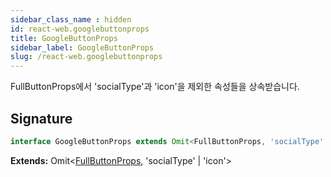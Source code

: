 ```yaml
---
sidebar_class_name : hidden
id: react-web.googlebuttonprops
title: GoogleButtonProps
sidebar_label: GoogleButtonProps
slug: /react-web.googlebuttonprops
---
```






FullButtonProps에서 'socialType'과 'icon'을 제외한 속성들을 상속받습니다.

## Signature

```typescript
interface GoogleButtonProps extends Omit<FullButtonProps, 'socialType' | 'icon'> 
```
**Extends:** Omit&lt;[FullButtonProps](./react-web.fullbuttonprops), 'socialType' \| 'icon'&gt;

